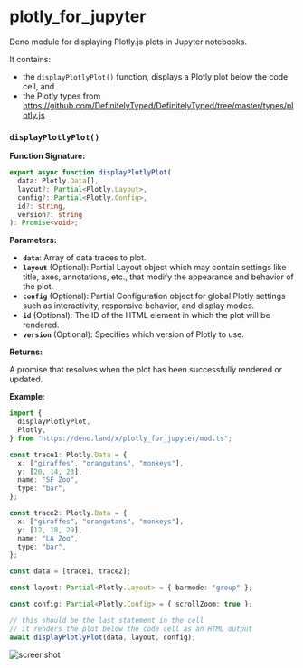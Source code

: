 # plotly_for_jupyter

Deno module for displaying Plotly.js plots in Jupyter notebooks.

It contains:

- the `displayPlotlyPlot()` function, displays a Plotly plot below the code cell, and
- the Plotly types from https://github.com/DefinitelyTyped/DefinitelyTyped/tree/master/types/plotly.js

### `displayPlotlyPlot()`

**Function Signature:**

```typescript
export async function displayPlotlyPlot(
  data: Plotly.Data[],
  layout?: Partial<Plotly.Layout>,
  config?: Partial<Plotly.Config>,
  id?: string,
  version?: string
): Promise<void>;
```

**Parameters:**

- **`data`**: Array of data traces to plot.
- **`layout`** (Optional): Partial Layout object which may contain settings like title, axes, annotations, etc., that modify the appearance and behavior of the plot.
- **`config`** (Optional): Partial Configuration object for global Plotly settings such as interactivity, responsive behavior, and display modes.
- **`id`** (Optional): The ID of the HTML element in which the plot will be rendered.
- **`version`** (Optional): Specifies which version of Plotly to use.

**Returns:**

A promise that resolves when the plot has been successfully rendered or updated.

**Example**:

```ts
import {
  displayPlotlyPlot,
  Plotly,
} from "https://deno.land/x/plotly_for_jupyter/mod.ts";

const trace1: Plotly.Data = {
  x: ["giraffes", "orangutans", "monkeys"],
  y: [20, 14, 23],
  name: "SF Zoo",
  type: "bar",
};

const trace2: Plotly.Data = {
  x: ["giraffes", "orangutans", "monkeys"],
  y: [12, 18, 29],
  name: "LA Zoo",
  type: "bar",
};

const data = [trace1, trace2];

const layout: Partial<Plotly.Layout> = { barmode: "group" };

const config: Partial<Plotly.Config> = { scrollZoom: true };

// this should be the last statement in the cell
// it renders the plot below the code cell as an HTML output
await displayPlotlyPlot(data, layout, config);
```

![screenshot](https://github.com/gergelyszerovay/plotly_for_jupyter/blob/main/docs/screenshot.png)
